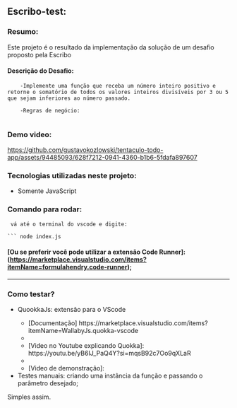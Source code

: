## Escribo-test:

### Resumo:

Este projeto é o resultado da implementação da solução de um desafio proposto pela Escribo

#### Descrição do Desafio:

```
    -Implemente uma função que receba um número inteiro positivo e retorne o somatório de todos os valores inteiros divisíveis por 3 ou 5 que sejam inferiores ao número passado.

    -Regras de negócio:


```

### Demo video:

https://github.com/gustavokozlowski/tentaculo-todo-app/assets/94485093/628f7212-0941-4360-b1b6-5fdafa897607

### Tecnologias utilizadas neste projeto:

<ul>
  <li>Somente JavaScript</li>
</ul>

### Comando para rodar:

````
 vá até o terminal do vscode e digite:

``` node index.js

````

#### [Ou se preferir você pode utilizar a extensão Code Runner]: (https://marketplace.visualstudio.com/items?itemName=formulahendry.code-runner);

---

### Como testar?

<ul>
  <li>QuookkaJs: extensão para o VScode</li>
  <ul>
     <li> [Documentação] https://marketplace.visualstudio.com/items?itemName=WallabyJs.quokka-vscode<li>
     <li> [Video no Youtube explicando Quokka]: https://youtu.be/yB6IJ_PaQ4Y?si=mqsB92c7Oo9qXLaR <li>
     <li> [Video de demonstração]: </li>
  </ul>
  <li>Testes manuais: criando uma instância da função e passando o parâmetro desejado;</li>
</ul>

Simples assim.
